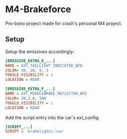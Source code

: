 # M4-Brakeforce

Pro-bono project made for crash's personal M4 project.

## Setup

Setup the emissives accordingly:

```ini
[EMISSIVE_EXTRA_E_...]
NAME = EXT_TAILLIGHT_INDICATOR_BFD
COLOR= 50, 20, 0, 3
TOGGLE_VISIBILITY = 1
LOCATION = REAR

[EMISSIVE_EXTRA_F_...]
NAME = EXT_MIDDLEBRAKE_REFLECTOR_BFD
COLOR= 20,2,0, 500
TOGGLE_VISIBILITY = 1
LOCATION = REAR
```

Add the script entry into the car's ext_config:

```ini
[SCRIPT_...]
SCRIPT = 'brakelights.lua'
```
